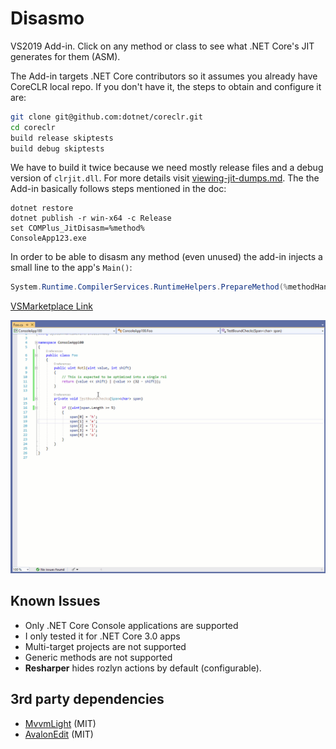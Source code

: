 # Disasmo
VS2019 Add-in. 
Click on any method or class to see what .NET Core's JIT generates for them (ASM).

The Add-in targets .NET Core contributors so it assumes you already have CoreCLR local repo.
If you don't have it, the steps to obtain and configure it are:
```bash
git clone git@github.com:dotnet/coreclr.git
cd coreclr
build release skiptests
build debug skiptests
```
We have to build it twice because we need mostly release files and a debug version of `clrjit.dll`.
For more details visit [viewing-jit-dumps.md](https://github.com/dotnet/coreclr/blob/master/Documentation/building/viewing-jit-dumps.md).
The the Add-in basically follows steps mentioned in the doc:
```
dotnet restore
dotnet publish -r win-x64 -c Release
set COMPlus_JitDisasm=%method%
ConsoleApp123.exe
```
In order to be able to disasm any method (even unused) the add-in injects a small line to the app's `Main()`:
```csharp
System.Runtime.CompilerServices.RuntimeHelpers.PrepareMethod(%methodHandle%);
```

[VSMarketplace Link](https://marketplace.visualstudio.com/items?itemName=EgorBogatov.Disasmo)

![demo](images/screenshot.gif)

## Known Issues
* Only .NET Core Console applications are supported
* I only tested it for .NET Core 3.0 apps
* Multi-target projects are not supported
* Generic methods are not supported
* **Resharper** hides rozlyn actions by default (configurable).

## 3rd party dependencies
* [MvvmLight](https://github.com/lbugnion/mvvmlight) (MIT)
* [AvalonEdit](https://github.com/icsharpcode/AvalonEdit) (MIT)
